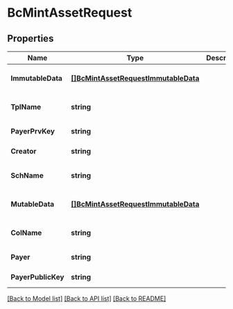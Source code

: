 # BcMintAssetRequest

## Properties
Name | Type | Description | Notes
------------ | ------------- | ------------- | -------------
**ImmutableData** | [**[]BcMintAssetRequestImmutableData**](BcMintAssetRequest_immutable_data.md) |  | [optional] [default to null]
**TplName** | **string** |  | [optional] [default to null]
**PayerPrvKey** | **string** |  | [default to null]
**Creator** | **string** |  | [default to null]
**SchName** | **string** |  | [optional] [default to null]
**MutableData** | [**[]BcMintAssetRequestImmutableData**](BcMintAssetRequest_immutable_data.md) |  | [optional] [default to null]
**ColName** | **string** |  | [optional] [default to null]
**Payer** | **string** |  | [default to null]
**PayerPublicKey** | **string** |  | [default to null]

[[Back to Model list]](../README.md#documentation-for-models) [[Back to API list]](../README.md#documentation-for-api-endpoints) [[Back to README]](../README.md)


